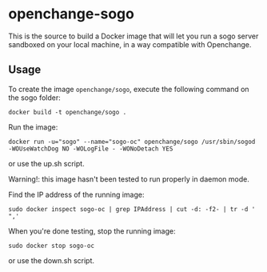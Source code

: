 openchange-sogo
======================

This is the source to build a Docker image that will let you run a sogo server sandboxed on your local machine, in a way compatible with Openchange.

Usage
-----

To create the image `openchange/sogo`, execute the following command on the sogo folder:

	docker build -t openchange/sogo .

Run the image:

    docker run -u="sogo" --name="sogo-oc" openchange/sogo /usr/sbin/sogod -WOUseWatchDog NO -WOLogFile - -WONoDetach YES

or use the up.sh script.

Warning!: this image hasn't been tested to run properly in daemon mode.

Find the IP address of the running image:

    sudo docker inspect sogo-oc | grep IPAddress | cut -d: -f2- | tr -d ' ",'

When you're done testing, stop the running image:

    sudo docker stop sogo-oc

or use the down.sh script.
